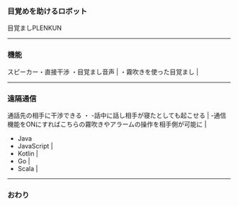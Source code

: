 ### 目覚めを助けるロボット
目覚ましPLENKUN



---


### 機能
スピーカー・直接干渉
・目覚まし音声 | 
・霧吹きを使った目覚まし | 

---


### 遠隔通信

通話先の相手に干渉できる
・
-話中に話し相手が寝たとしても起こせる | 
-通信機能をONにすればこちらの霧吹きやアラームの操作を相手側が可能に | 
- Java
- JavaScript |
- Kotlin |
- Go |
- Scala |



---


### おわり
